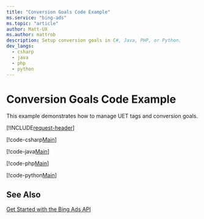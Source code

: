 ```yaml
---
title: "Conversion Goals Code Example"
ms.service: "bing-ads"
ms.topic: "article"
author: Matt-UX
ms.author: mattrob
description: Setup conversion goals in C#, Java, PHP, or Python.
dev_langs:
  - csharp
  - java
  - php
  - python
---
```

# Conversion Goals Code Example
This example demonstrates how to manage UET tags and conversion goals.

[!INCLUDE[request-header](./includes/code-tips.md)]

[!code-csharp[Main](../../../BingAds-dotNet-SDK/examples/BingAdsExamples/BingAdsExamplesLibrary/v13/ConversionGoals.cs)]

[!code-java[Main](../../../BingAds-Java-SDK/examples/BingAdsDesktopApp/src/main/java/com/microsoft/bingads/examples/v13/ConversionGoals.java)]

[!code-php[Main](../../../BingAds-PHP-SDK/samples/V13/ConversionGoals.php)]

[!code-python[Main](../../../BingAds-Python-SDK/examples/v13/conversion_goals.py)]

## See Also
[Get Started with the Bing Ads API](get-started.md)  
